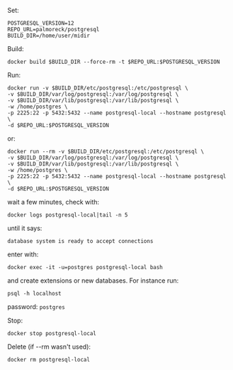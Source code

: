 Set:

```
POSTGRESQL_VERSION=12
REPO_URL=palmoreck/postgresql
BUILD_DIR=/home/user/midir
```


Build:

```
docker build $BUILD_DIR --force-rm -t $REPO_URL:$POSTGRESQL_VERSION
```

Run:

```
docker run -v $BUILD_DIR/etc/postgresql:/etc/postgresql \
-v $BUILD_DIR/var/log/postgresql:/var/log/postgresql \
-v $BUILD_DIR/var/lib/postgresql:/var/lib/postgresql \
-w /home/postgres \
-p 2225:22 -p 5432:5432 --name postgresql-local --hostname postgresql \
-d $REPO_URL:$POSTGRESQL_VERSION
```

or:

```
docker run --rm -v $BUILD_DIR/etc/postgresql:/etc/postgresql \
-v $BUILD_DIR/var/log/postgresql:/var/log/postgresql \
-v $BUILD_DIR/var/lib/postgresql:/var/lib/postgresql \
-w /home/postgres \
-p 2225:22 -p 5432:5432 --name postgresql-local --hostname postgresql \
-d $REPO_URL:$POSTGRESQL_VERSION
```


wait a few minutes, check with:

```
docker logs postgresql-local|tail -n 5
```

until it says:

```
database system is ready to accept connections
```

enter with:

```
docker exec -it -u=postgres postgresql-local bash   
```

and create extensions or new databases. For instance run:


```
psql -h localhost 
```

password: `postgres`


Stop:

```
docker stop postgresql-local
```

Delete (if --rm wasn't used):

```
docker rm postgresql-local
```
